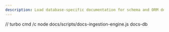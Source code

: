 ```yaml
---
description: Load database-specific documentation for schema and ORM development
---
```


// turbo
cmd /c node docs/scripts/docs-ingestion-engine.js docs-db

